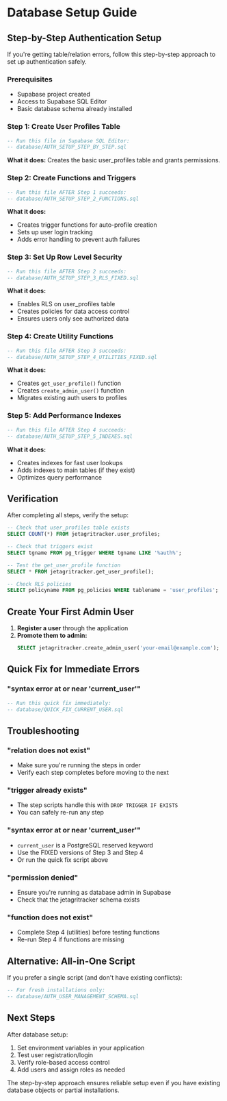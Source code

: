 # Database Setup Guide

## Step-by-Step Authentication Setup

If you're getting table/relation errors, follow this step-by-step approach to set up authentication safely.

### Prerequisites
- Supabase project created
- Access to Supabase SQL Editor
- Basic database schema already installed

### Step 1: Create User Profiles Table
```sql
-- Run this file in Supabase SQL Editor:
-- database/AUTH_SETUP_STEP_BY_STEP.sql
```
**What it does:** Creates the basic user_profiles table and grants permissions.

### Step 2: Create Functions and Triggers
```sql
-- Run this file AFTER Step 1 succeeds:
-- database/AUTH_SETUP_STEP_2_FUNCTIONS.sql
```
**What it does:** 
- Creates trigger functions for auto-profile creation
- Sets up user login tracking
- Adds error handling to prevent auth failures

### Step 3: Set Up Row Level Security
```sql
-- Run this file AFTER Step 2 succeeds:
-- database/AUTH_SETUP_STEP_3_RLS_FIXED.sql
```
**What it does:**
- Enables RLS on user_profiles table
- Creates policies for data access control
- Ensures users only see authorized data

### Step 4: Create Utility Functions
```sql
-- Run this file AFTER Step 3 succeeds:
-- database/AUTH_SETUP_STEP_4_UTILITIES_FIXED.sql
```
**What it does:**
- Creates `get_user_profile()` function
- Creates `create_admin_user()` function  
- Migrates existing auth users to profiles

### Step 5: Add Performance Indexes
```sql
-- Run this file AFTER Step 4 succeeds:
-- database/AUTH_SETUP_STEP_5_INDEXES.sql
```
**What it does:**
- Creates indexes for fast user lookups
- Adds indexes to main tables (if they exist)
- Optimizes query performance

## Verification

After completing all steps, verify the setup:

```sql
-- Check that user_profiles table exists
SELECT COUNT(*) FROM jetagritracker.user_profiles;

-- Check that triggers exist
SELECT tgname FROM pg_trigger WHERE tgname LIKE '%auth%';

-- Test the get_user_profile function
SELECT * FROM jetagritracker.get_user_profile();

-- Check RLS policies
SELECT policyname FROM pg_policies WHERE tablename = 'user_profiles';
```

## Create Your First Admin User

1. **Register a user** through the application
2. **Promote them to admin:**
   ```sql
   SELECT jetagritracker.create_admin_user('your-email@example.com');
   ```

## Quick Fix for Immediate Errors

### "syntax error at or near 'current_user'"
```sql
-- Run this quick fix immediately:
-- database/QUICK_FIX_CURRENT_USER.sql
```

## Troubleshooting

### "relation does not exist"
- Make sure you're running the steps in order
- Verify each step completes before moving to the next

### "trigger already exists"  
- The step scripts handle this with `DROP TRIGGER IF EXISTS`
- You can safely re-run any step

### "syntax error at or near 'current_user'"
- `current_user` is a PostgreSQL reserved keyword
- Use the FIXED versions of Step 3 and Step 4
- Or run the quick fix script above

### "permission denied"
- Ensure you're running as database admin in Supabase
- Check that the jetagritracker schema exists

### "function does not exist"
- Complete Step 4 (utilities) before testing functions
- Re-run Step 4 if functions are missing

## Alternative: All-in-One Script

If you prefer a single script (and don't have existing conflicts):
```sql
-- For fresh installations only:
-- database/AUTH_USER_MANAGEMENT_SCHEMA.sql
```

## Next Steps

After database setup:
1. Set environment variables in your application
2. Test user registration/login
3. Verify role-based access control
4. Add users and assign roles as needed

The step-by-step approach ensures reliable setup even if you have existing database objects or partial installations.